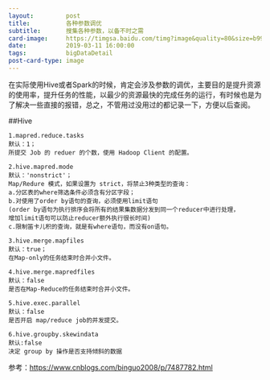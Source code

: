 ```yaml
---
layout:         post
title:          各种参数调优
subtitle:       搜集各种参数，以备不时之需
card-image:     https://timgsa.baidu.com/timg?image&quality=80&size=b9999_10000&sec=1552300070161&di=1f4d81a021bdc32927d2e7c2952bc24f&imgtype=jpg&src=http%3A%2F%2Fimg1.imgtn.bdimg.com%2Fit%2Fu%3D284949801%2C1139158367%26fm%3D214%26gp%3D0.jpg
date:           2019-03-11 16:00:00
tags:           bigDataDetail
post-card-type: image
---
```


在实际使用Hive或者Spark的时候，肯定会涉及参数的调优，主要目的是提升资源的使用率，提升任务的性能，以最少的资源最快的完成任务的运行，有时候也是为了解决一些直接的报错，总之，不管用过没用过的都记录一下，方便以后查阅。

##Hive

    1.mapred.reduce.tasks 
    默认：1；
    所提交 Job 的 reduer 的个数，使用 Hadoop Client 的配置。
    
    2.hive.mapred.mode
    默认：'nonstrict'；
    Map/Redure 模式，如果设置为 strict，将禁止3种类型的查询：
	a.分区表的where筛选条件必须含有分区字段；
	b.对使用了order by语句的查询，必须使用limit语句
	(order by语句为执行排序会将所有的结果集数据分发到同一个reducer中进行处理，
	增加limit语句可以防止reducer额外执行很长时间)
	c.限制笛卡儿积的查询，就是有where语句，而没有on语句。 
	
	3.hive.merge.mapfiles 
	默认：true；
	在Map-only的任务结束时合并小文件。
	
	4.hive.merge.mapredfiles 
	默认：false
	是否在Map-Reduce的任务结束时合并小文件。
	
	5.hive.exec.parallel 
	默认：false
	是否开启 map/reduce job的并发提交。 
	
	6.hive.groupby.skewindata 
	默认:false
	决定 group by 操作是否支持倾斜的数据
    
    
    
参考：https://www.cnblogs.com/binguo2008/p/7487782.html

